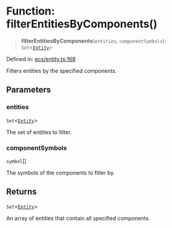 # Function: filterEntitiesByComponents()

> **filterEntitiesByComponents**(`entities`, `componentSymbols`): `Set`\<[`Entity`](../classes/Entity.md)\>

Defined in: [ecs/entity.ts:168](https://github.com/Forge-Game-Engine/Forge/blob/04af294b0d108e7e60d1ae9f40eaa3ca76ca176a/src/ecs/entity.ts#L168)

Filters entities by the specified components.

## Parameters

### entities

`Set`\<[`Entity`](../classes/Entity.md)\>

The set of entities to filter.

### componentSymbols

`symbol`[]

The symbols of the components to filter by.

## Returns

`Set`\<[`Entity`](../classes/Entity.md)\>

An array of entities that contain all specified components.
